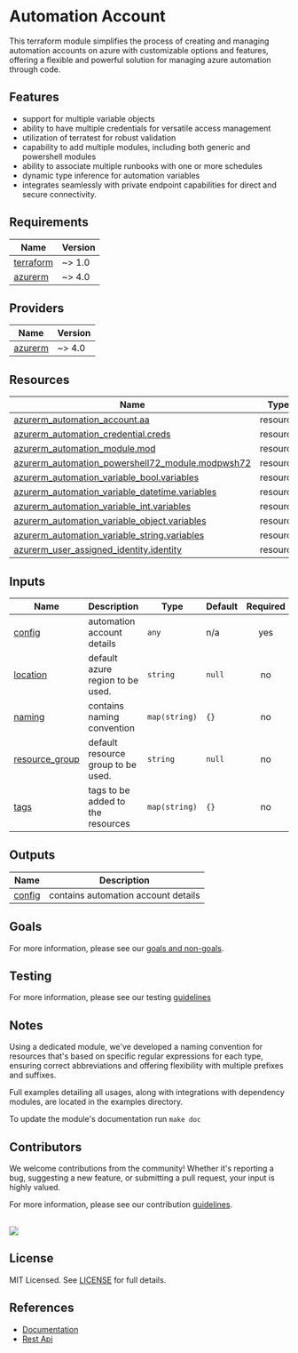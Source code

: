 # Automation Account

This terraform module simplifies the process of creating and managing automation accounts on azure with customizable options and features, offering a flexible and powerful solution for managing azure automation through code.

## Features

- support for multiple variable objects
- ability to have multiple credentials for versatile access management
- utilization of terratest for robust validation
- capability to add multiple modules, including both generic and powershell modules
- ability to associate multiple runbooks with one or more schedules
- dynamic type inference for automation variables
- integrates seamlessly with private endpoint capabilities for direct and secure connectivity.

<!-- BEGIN_TF_DOCS -->
## Requirements

| Name | Version |
|------|---------|
| <a name="requirement_terraform"></a> [terraform](#requirement\_terraform) | ~> 1.0 |
| <a name="requirement_azurerm"></a> [azurerm](#requirement\_azurerm) | ~> 4.0 |

## Providers

| Name | Version |
|------|---------|
| <a name="provider_azurerm"></a> [azurerm](#provider\_azurerm) | ~> 4.0 |

## Resources

| Name | Type |
|------|------|
| [azurerm_automation_account.aa](https://registry.terraform.io/providers/hashicorp/azurerm/latest/docs/resources/automation_account) | resource |
| [azurerm_automation_credential.creds](https://registry.terraform.io/providers/hashicorp/azurerm/latest/docs/resources/automation_credential) | resource |
| [azurerm_automation_module.mod](https://registry.terraform.io/providers/hashicorp/azurerm/latest/docs/resources/automation_module) | resource |
| [azurerm_automation_powershell72_module.modpwsh72](https://registry.terraform.io/providers/hashicorp/azurerm/latest/docs/resources/automation_powershell72_module) | resource |
| [azurerm_automation_variable_bool.variables](https://registry.terraform.io/providers/hashicorp/azurerm/latest/docs/resources/automation_variable_bool) | resource |
| [azurerm_automation_variable_datetime.variables](https://registry.terraform.io/providers/hashicorp/azurerm/latest/docs/resources/automation_variable_datetime) | resource |
| [azurerm_automation_variable_int.variables](https://registry.terraform.io/providers/hashicorp/azurerm/latest/docs/resources/automation_variable_int) | resource |
| [azurerm_automation_variable_object.variables](https://registry.terraform.io/providers/hashicorp/azurerm/latest/docs/resources/automation_variable_object) | resource |
| [azurerm_automation_variable_string.variables](https://registry.terraform.io/providers/hashicorp/azurerm/latest/docs/resources/automation_variable_string) | resource |
| [azurerm_user_assigned_identity.identity](https://registry.terraform.io/providers/hashicorp/azurerm/latest/docs/resources/user_assigned_identity) | resource |

## Inputs

| Name | Description | Type | Default | Required |
|------|-------------|------|---------|:--------:|
| <a name="input_config"></a> [config](#input\_config) | automation account details | `any` | n/a | yes |
| <a name="input_location"></a> [location](#input\_location) | default azure region to be used. | `string` | `null` | no |
| <a name="input_naming"></a> [naming](#input\_naming) | contains naming convention | `map(string)` | `{}` | no |
| <a name="input_resource_group"></a> [resource\_group](#input\_resource\_group) | default resource group to be used. | `string` | `null` | no |
| <a name="input_tags"></a> [tags](#input\_tags) | tags to be added to the resources | `map(string)` | `{}` | no |

## Outputs

| Name | Description |
|------|-------------|
| <a name="output_config"></a> [config](#output\_config) | contains automation account details |
<!-- END_TF_DOCS -->

## Goals

For more information, please see our [goals and non-goals](./GOALS.md).

## Testing

For more information, please see our testing [guidelines](./TESTING.md)

## Notes

Using a dedicated module, we've developed a naming convention for resources that's based on specific regular expressions for each type, ensuring correct abbreviations and offering flexibility with multiple prefixes and suffixes.

Full examples detailing all usages, along with integrations with dependency modules, are located in the examples directory.

To update the module's documentation run `make doc`

## Contributors

We welcome contributions from the community! Whether it's reporting a bug, suggesting a new feature, or submitting a pull request, your input is highly valued.

For more information, please see our contribution [guidelines](./CONTRIBUTING.md). <br><br>

<a href="https://github.com/cloudnationhq/terraform-azure-sa/graphs/contributors">
  <img src="https://contrib.rocks/image?repo=cloudnationhq/terraform-azure-sa" />
</a>

## License

MIT Licensed. See [LICENSE](./LICENSE) for full details.

## References

- [Documentation](https://learn.microsoft.com/en-us/azure/automation/)
- [Rest Api](https://learn.microsoft.com/en-us/rest/api/automation/)
